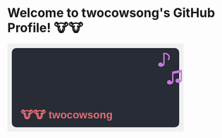 # Welcome to twocowsong's GitHub Profile! 🐮🐮

<svg xmlns="http://www.w3.org/2000/svg" viewBox="0 0 400 200" width="400" height="200">
  <rect width="100%" height="100%" fill="#f0f0f0"/>
  <rect x="10" y="10" width="380" height="180" rx="10" ry="10" fill="#282c34"/>
  <text x="30" y="170" fill="#e06c75" style="font: bold 24px sans-serif;">🐮🐮 twocowsong</text>
  <text x="340" y="50" fill="#c678dd" font-size="40">♪</text>
  <text x="360" y="90" fill="#c678dd" font-size="40">♫</text>
</svg>

